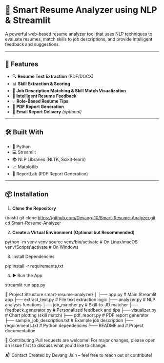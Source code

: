 # 📄 Smart Resume Analyzer using NLP & Streamlit

A powerful web-based resume analyzer tool that uses NLP techniques to evaluate resumes, match skills to job descriptions, and provide intelligent feedback and suggestions.

---

## 🚀 Features

- 🔍 **Resume Text Extraction** (PDF/DOCX)
- 📊 **Skill Extraction & Scoring**
- 🎯 **Job Description Matching & Skill Match Visualization**
- 📝 **Intelligent Resume Feedback**
- 💡 **Role-Based Resume Tips**
- 📄 **PDF Report Generation**
- 📧 **Email Report Delivery** *(optional)*

---

## 🛠️ Built With

- 🐍 Python
- 💻 Streamlit
- 📚 NLP Libraries (NLTK, Scikit-learn)
- 📈 Matplotlib
- 📄 ReportLab (PDF Report Generation)

---

## 📦 Installation

1. **Clone the Repository**

(bash)
git clone https://github.com/Devang-10/Smart-Resume-Analyzer.git
cd Smart-Resume-Analyzer

2. **Create a Virtual Environment (Optional but Recommended)**

python -m venv venv
source venv/bin/activate      # On Linux/macOS
venv\Scripts\activate         # On Windows

3. Install Dependencies
   
pip install -r requirements.txt

4. ▶️ Run the App

streamlit run app.py

📁 Project Structure
smart-resume-analyzer/
│
├── app.py                         # Main Streamlit app
├── extract_text.py                # File text extraction logic
├── analyzer.py                    # NLP analysis functions
├── job_matcher.py                 # Skill-to-JD matcher
├── feedback_generator.py          # Personalized feedback and tips
├── visualizer.py                  # Chart plotting (skill match)
├── pdf_report.py                  # PDF report generator
├── sample_job_description.txt     # Example job description
├── requirements.txt               # Python dependencies
└── README.md                      # Project documentation

🤝 Contributing
Pull requests are welcome! For major changes, please open an issue first to discuss what you'd like to change.

📬 Contact
Created by Devang Jain – feel free to reach out or contribute!

